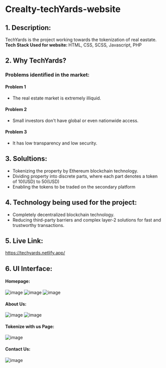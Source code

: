 # Crealty-techYards-website
## 1. Description:
TechYards is the project working towards the tokenization of real eastate. <br>
<b> Tech Stack Used for website: </b> HTML, CSS, SCSS, Javascript, PHP

## 2. Why TechYards?
### Problems identified in the market:
#### Problem 1
- The real estate market is extremely illiquid.
#### Problem 2
- Small investors don't have global or even nationwide access.
#### Problem 3
- It has low transparency and low security.


## 3. Solultions:
- Tokenizing the property by Ethereum blockchain technology.
- Dividing property into discrete parts, where each part denotes a token of 10(USD) to 50(USD)
- Enabling the tokens to be traded on the secondary platform

## 4. Technology being used for the project:
- Completely decentralized blockchain technology.
- Reducing third-party barriers and complex layer-2 solutions for fast and trustworthy transactions.

## 5. Live Link:
https://techyards.netlify.app/

## 6. UI Interface:
#### Homepage:
![image](https://user-images.githubusercontent.com/59856865/208222297-053d645d-0dcc-42dc-b5b7-8cec94d13e33.png)
![image](https://user-images.githubusercontent.com/59856865/208222315-085f97ec-b021-4da1-a5c0-e682ee061217.png)
![image](https://user-images.githubusercontent.com/59856865/208222335-00e5242a-b40a-45bb-8b94-acfedd16fffa.png)

#### About Us:
![image](https://user-images.githubusercontent.com/59856865/208222368-cbf3badb-6964-4a11-82d6-c1903a74f3a7.png)
![image](https://user-images.githubusercontent.com/59856865/208222377-419d7cc9-d642-4383-b3ad-c261b00a0b7c.png)

#### Tokenize with us Page:
![image](https://user-images.githubusercontent.com/59856865/208222395-5d256adf-8fc2-4967-a6ea-2872958e671b.png)

#### Contact Us:
![image](https://user-images.githubusercontent.com/59856865/208222416-ca1892ae-7eb1-48e4-8e08-a62e7128dad2.png)
